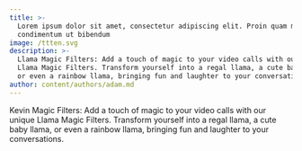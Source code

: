 ```yaml
---
title: >-
  Lorem ipsum dolor sit amet, consectetur adipiscing elit. Proin quam metus,
  condimentum ut bibendum
image: /ttten.svg
description: >-
  Llama Magic Filters: Add a touch of magic to your video calls with our unique
  Llama Magic Filters. Transform yourself into a regal llama, a cute baby llama,
  or even a rainbow llama, bringing fun and laughter to your conversations.
author: content/authors/adam.md
---
```


Kevin Magic Filters: Add a touch of magic to your video calls with our unique Llama Magic Filters. Transform yourself into a regal llama, a cute baby llama, or even a rainbow llama, bringing fun and laughter to your conversations.

